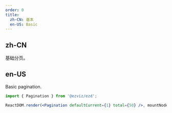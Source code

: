 ```yaml
---
order: 0
title:
  zh-CN: 基本
  en-US: Basic
---
```


## zh-CN

基础分页。

## en-US

Basic pagination.

```jsx
import { Pagination } from '@ezviz/ezd';

ReactDOM.render(<Pagination defaultCurrent={1} total={50} />, mountNode);
```

